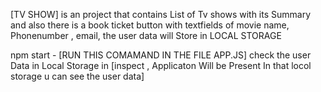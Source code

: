 [TV SHOW] is an project that contains List of Tv shows with its Summary and  also there is a book ticket button with textfields of movie name, Phonenumber , email, the user data will Store in LOCAL STORAGE 
 
npm start - [RUN THIS COMAMAND IN THE FILE APP.JS]
check the user Data in Local Storage in [inspect , Applicaton Will be Present In that locol storage u can see the user data]
